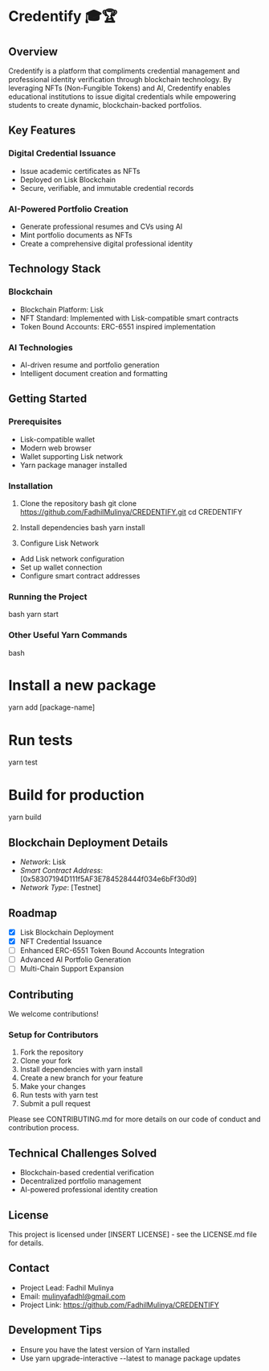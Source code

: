 # Credentify 🎓🏆

## Overview

Credentify is a platform that compliments credential management and professional identity verification through blockchain technology. By leveraging NFTs (Non-Fungible Tokens) and AI, Credentify enables educational institutions to issue digital credentials while empowering students to create dynamic, blockchain-backed portfolios.

## Key Features

### Digital Credential Issuance
- Issue academic certificates as NFTs
- Deployed on Lisk Blockchain
- Secure, verifiable, and immutable credential records

### AI-Powered Portfolio Creation
- Generate professional resumes and CVs using AI
- Mint portfolio documents as NFTs
- Create a comprehensive digital professional identity

## Technology Stack

### Blockchain
- Blockchain Platform: Lisk
- NFT Standard: Implemented with Lisk-compatible smart contracts
- Token Bound Accounts: ERC-6551 inspired implementation

### AI Technologies
- AI-driven resume and portfolio generation
- Intelligent document creation and formatting

## Getting Started

### Prerequisites
- Lisk-compatible wallet
- Modern web browser
- Wallet supporting Lisk network
- Yarn package manager installed

### Installation

1. Clone the repository
bash
git clone https://github.com/FadhilMulinya/CREDENTIFY.git
cd CREDENTIFY


2. Install dependencies
bash
yarn install


3. Configure Lisk Network
- Add Lisk network configuration
- Set up wallet connection
- Configure smart contract addresses

### Running the Project
bash
yarn start


### Other Useful Yarn Commands
bash
# Install a new package
yarn add [package-name]

# Run tests
yarn test

# Build for production
yarn build


## Blockchain Deployment Details
- *Network*: Lisk
- *Smart Contract Address*: [0x58307194D111f5AF3E784528444f034e6bFf30d9]
- *Network Type*: [Testnet]

## Roadmap
- [x] Lisk Blockchain Deployment
- [x] NFT Credential Issuance
- [ ] Enhanced ERC-6551 Token Bound Accounts Integration
- [ ] Advanced AI Portfolio Generation
- [ ] Multi-Chain Support Expansion

## Contributing
We welcome contributions! 

### Setup for Contributors
1. Fork the repository
2. Clone your fork
3. Install dependencies with yarn install
4. Create a new branch for your feature
5. Make your changes
6. Run tests with yarn test
7. Submit a pull request

Please see CONTRIBUTING.md for more details on our code of conduct and contribution process.

## Technical Challenges Solved
- Blockchain-based credential verification
- Decentralized portfolio management
- AI-powered professional identity creation

## License
This project is licensed under [INSERT LICENSE] - see the LICENSE.md file for details.

## Contact
- Project Lead: Fadhil Mulinya
- Email: mulinyafadhl@gmail.com
- Project Link: https://github.com/FadhilMulinya/CREDENTIFY



## Development Tips
- Ensure you have the latest version of Yarn installed
- Use yarn upgrade-interactive --latest to manage package updates